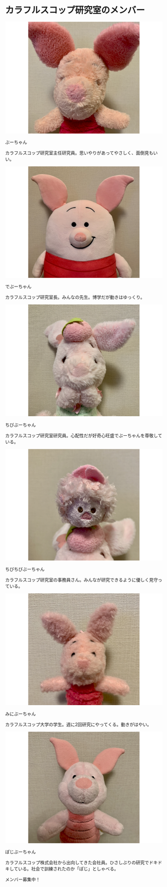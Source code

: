 # カラフルスコップ研究室のメンバー

<div class="card mb-3" style="max-width: 540px;">
  <div class="row no-gutters">
    <div class="col-md-4">
      <img src="./buchan.png" class="card-img-top" alt="...">
    </div>
    <div class="col-md-8">
      <div class="card-body">
        <p class="card-title">ぶーちゃん</p>
        <p class="card-text">カラフルスコップ研究室主任研究員。思いやりがあってやさしく、面倒見もいい。</p>
      </div>
    </div>
  </div>
</div>
<div class="card mb-3" style="max-width: 540px;">
  <div class="row no-gutters">
    <div class="col-md-4">
      <img src="./debuchan.png" class="card-img-top" alt="...">
    </div>
    <div class="col-md-8">
      <div class="card-body">
        <p class="card-title">でぶーちゃん</p>
        <p class="card-text">カラフルスコップ研究室長。みんなの先生。博学だが動きはゆっくり。</p>
      </div>
    </div>
  </div>
</div>
<div class="card mb-3" style="max-width: 540px;">
  <div class="row no-gutters">
    <div class="col-md-4">
      <img src="./chibi-buchan.png" class="card-img-top" alt="...">
    </div>
    <div class="col-md-8">
      <div class="card-body">
        <p class="card-title">ちびぶーちゃん</p>
        <p class="card-text">カラフルスコップ研究室研究員。心配性だが好奇心旺盛でぶーちゃんを尊敬している。</p>
      </div>
    </div>
  </div>
</div>
<div class="card mb-3" style="max-width: 540px;">
  <div class="row no-gutters">
    <div class="col-md-4">
      <img src="./chibichibi-buchan.png" class="card-img-top" alt="...">
    </div>
    <div class="col-md-8">
      <div class="card-body">
        <p class="card-title">ちびちびぶーちゃん</p>
        <p class="card-text">カラフルスコップ研究室の事務員さん。みんなが研究できるように優しく見守っている。</p>
      </div>
    </div>
  </div>
</div>
<div class="card mb-3" style="max-width: 540px;">
  <div class="row no-gutters">
    <div class="col-md-4">
      <img src="./mini-buchan.png" class="card-img-top" alt="...">
    </div>
    <div class="col-md-8">
      <div class="card-body">
        <p class="card-title">みにぶーちゃん</p>
        <p class="card-text">カラフルスコップ大学の学生。週に2回研究にやってくる。動きがはやい。</p>
      </div>
    </div>
  </div>
</div>
<div class="card mb-3" style="max-width: 540px;">
  <div class="row no-gutters">
    <div class="col-md-4">
      <img src="./poji-buchan.png" class="card-img-top" alt="...">
    </div>
    <div class="col-md-8">
      <div class="card-body">
        <p class="card-title">ぽじぶーちゃん</p>
        <p class="card-text">カラフルスコップ株式会社から出向してきた会社員。ひさしぶりの研究でドキドキしている。社会で訓練されたのか「ぽじ」としゃべる。</p>
      </div>
    </div>
  </div>
</div>

メンバー募集中！